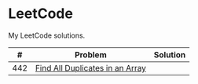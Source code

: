 # LeetCode
My LeetCode solutions.

| # | Problem | Solution |
| --- | --- | ---- |
| 442 | [Find All Duplicates in an Array](https://leetcode.com/problems/find-all-duplicates-in-an-array/) | |
